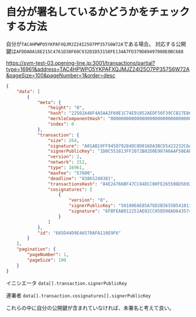 # 自分が署名しているかどうかをチェックする方法
自分が`TAC4HPWPO5YKPAFXQJMJZ24I25O7PP357S6W72A`である場合。
対応する公開鍵は`AFDDA0A18E215C4761D38F60C932D1D53158FE134A7FD379D89497000E0BC688`

https://sym-test-03.opening-line.jp:3001/transactions/partial?type=16961&address=TAC4HPWPO5YKPAFXQJMJZ24I25O7PP357S6W72A&pageSize=100&pageNumber=1&order=desc

```json
{
	"data": [
		{
			"meta": {
				"height": "0",
				"hash": "22502A48F4A5AA2F60E1C74E91852AEDF56F39CCB27E86561DDA4B6A4BCF148F",
				"merkleComponentHash": "0000000000000000000000000000000000000000000000000000000000000000",
				"index": 0
			},
			"transaction": {
				"size": 264,
				"signature": "A01AB19FF945879284DC0D016DA3BCD5422232C6AE5D70AF8CA34C058C76A1768E377E90CD2AC5621661F00401926920E37133E0D9FE9D87A7687BF20B626C00",
				"signerPublicKey": "1D0C551813FF2072B82D0E987A6AAF50EAB0D6F34CDCBA255EA804D9773E3B98",
				"version": 2,
				"network": 152,
				"type": 16961,
				"maxFee": "57600",
				"deadline": "83865240381",
				"transactionsHash": "84E24766BF47CC84DCC00FE265508D569229F8961BC3252B2A5AB58EED66E848",
				"cosignatures": [
					{
						"version": "0",
						"signerPublicKey": "58100EAE85A7ED2B3655B54101174F0B8BE35A4E0BD5F03F548601E8C42673CB",
						"signature": "6FBFEAB012251AE02CC05ED98AD643574D4607FF0120D8A9D07FC5BA51A6B7B7DD60DEC988B6FD1C54DEDB6D4725F54004F5FACC86C7EDE9179ED9BA01E7C40D"
					}
				]
			},
			"id": "685D44D9E46578AFA110E9F6"
		}
	],
	"pagination": {
		"pageNumber": 1,
		"pageSize": 100
	}
}
```

イニシエータ
  `data[].transaction.signerPublicKey`

連署者
  `data[].transaction.cosignatures[].signerPublicKey`

これらの中に自分の公開鍵が含まれていなければ、未署名と考えて良い。
